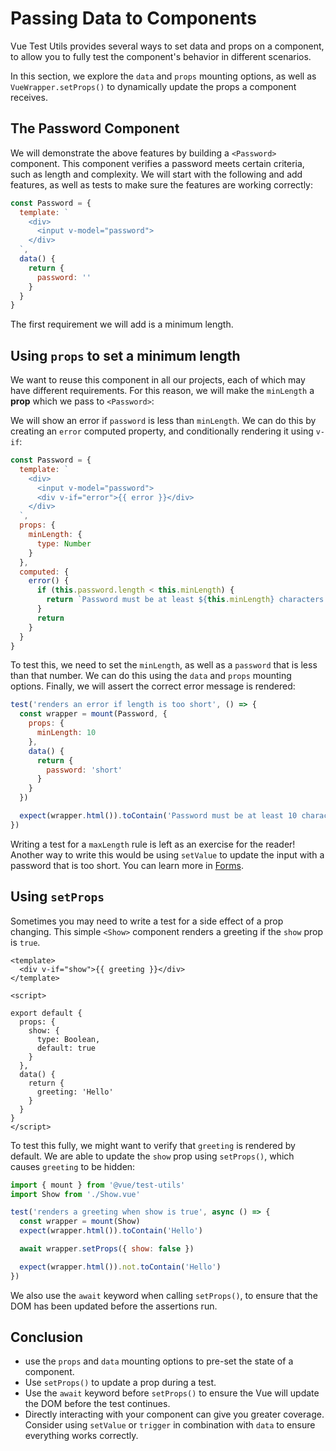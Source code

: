 # Passing Data to Components

Vue Test Utils provides several ways to set data and props on a component, to allow you to fully test the component's behavior in different scenarios.

In this section, we explore the `data` and `props` mounting options, as well as `VueWrapper.setProps()` to dynamically update the props a component receives.

## The Password Component

We will demonstrate the above features by building a `<Password>` component. This component verifies a password meets certain criteria, such as length and complexity. We will start with the following and add features, as well as tests to make sure the features are working correctly:

```js
const Password = {
  template: `
    <div>
      <input v-model="password">
    </div>
  `,
  data() {
    return {
      password: ''
    }
  }
}
```

The first requirement we will add is a minimum length.

## Using `props` to set a minimum length

We want to reuse this component in all our projects, each of which may have different requirements. For this reason, we will make the `minLength` a **prop** which we pass to `<Password>`:

We will show an error if `password` is less than `minLength`. We can do this by creating an `error` computed property, and conditionally rendering it using `v-if`:

```js
const Password = {
  template: `
    <div>
      <input v-model="password">
      <div v-if="error">{{ error }}</div>
    </div>
  `,
  props: {
    minLength: {
      type: Number
    }
  },
  computed: {
    error() {
      if (this.password.length < this.minLength) {
        return `Password must be at least ${this.minLength} characters.`
      }
      return
    }
  }
}
```

To test this, we need to set the `minLength`, as well as a `password` that is less than that number. We can do this using the `data` and `props` mounting options. Finally, we will assert the correct error message is rendered:

```js
test('renders an error if length is too short', () => {
  const wrapper = mount(Password, {
    props: {
      minLength: 10
    },
    data() {
      return {
        password: 'short'
      }
    }
  })

  expect(wrapper.html()).toContain('Password must be at least 10 characters')
})
```

Writing a test for a `maxLength` rule is left as an exercise for the reader! Another way to write this would be using `setValue` to update the input with a password that is too short. You can learn more in [Forms](./forms).

## Using `setProps`

Sometimes you may need to write a test for a side effect of a prop changing. This simple `<Show>` component renders a greeting if the `show` prop is `true`.

```vue
<template>
  <div v-if="show">{{ greeting }}</div>
</template>

<script>

export default {
  props: {
    show: {
      type: Boolean,
      default: true
    }
  },
  data() {
    return {
      greeting: 'Hello'
    }
  }
}
</script>
```

To test this fully, we might want to verify that `greeting` is rendered by default. We are able to update the `show` prop using `setProps()`, which causes `greeting` to be hidden:

```js
import { mount } from '@vue/test-utils'
import Show from './Show.vue'

test('renders a greeting when show is true', async () => {
  const wrapper = mount(Show)
  expect(wrapper.html()).toContain('Hello')

  await wrapper.setProps({ show: false })

  expect(wrapper.html()).not.toContain('Hello')
})
```

We also use the `await` keyword when calling `setProps()`, to ensure that the DOM has been updated before the assertions run.

## Conclusion

- use the `props` and `data` mounting options to pre-set the state of a component.
- Use `setProps()` to update a prop during a test.
- Use the `await` keyword before `setProps()` to ensure the Vue will update the DOM before the test continues.
- Directly interacting with your component can give you greater coverage. Consider using `setValue` or `trigger` in combination with `data` to ensure everything works correctly.
